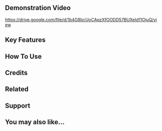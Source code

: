 ## Demonstration Video
https://drive.google.com/file/d/1b4G8bcUoCApzXfOODD57BUXeId11OjuQ/view

## Key Features

## How To Use


## Credits

## Related


## Support


## You may also like...





